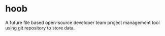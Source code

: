 # hoob
A future file based open-source developer team project management tool using git repository to store data.
